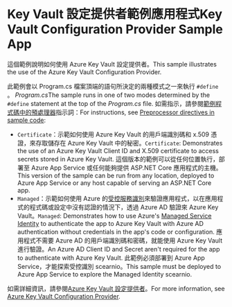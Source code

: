 # <a name="key-vault-configuration-provider-sample-app"></a><span data-ttu-id="e8965-101">Key Vault 設定提供者範例應用程式</span><span class="sxs-lookup"><span data-stu-id="e8965-101">Key Vault Configuration Provider Sample App</span></span>

<span data-ttu-id="e8965-102">這個範例說明如何使用 Azure Key Vault 設定提供者。</span><span class="sxs-lookup"><span data-stu-id="e8965-102">This sample illustrates the use of the Azure Key Vault Configuration Provider.</span></span>

<span data-ttu-id="e8965-103">此範例會以 Program.cs 檔案頂端的語句所決定的兩種模式之一來執行 `#define` 。 *Program.cs*</span><span class="sxs-lookup"><span data-stu-id="e8965-103">The sample runs in one of two modes determined by the `#define` statement at the top of the *Program.cs* file.</span></span> <span data-ttu-id="e8965-104">如需指示，請參閱[範例程式碼中的預處理器](https://docs.microsoft.com/aspnet/core#preprocessor-directives-in-sample-code)指示詞：</span><span class="sxs-lookup"><span data-stu-id="e8965-104">For instructions, see [Preprocessor directives in sample code](https://docs.microsoft.com/aspnet/core#preprocessor-directives-in-sample-code):</span></span>

* <span data-ttu-id="e8965-105">`Certificate`：示範如何使用 Azure Key Vault 的用戶端識別碼和 x.509 憑證，來存取儲存在 Azure Key Vault 中的秘密。</span><span class="sxs-lookup"><span data-stu-id="e8965-105">`Certificate`: Demonstrates the use of an Azure Key Vault Client ID and X.509 certificate to access secrets stored in Azure Key Vault.</span></span> <span data-ttu-id="e8965-106">這個版本的範例可以從任何位置執行，部署至 Azure App Service 或任何能夠提供 ASP.NET Core 應用程式的主機。</span><span class="sxs-lookup"><span data-stu-id="e8965-106">This version of the sample can be run from any location, deployed to Azure App Service or any host capable of serving an ASP.NET Core app.</span></span>
* <span data-ttu-id="e8965-107">`Managed`：示範如何使用 Azure 的[受控服務識別](https://docs.microsoft.com/azure/active-directory/managed-identities-azure-resources/overview)來驗證應用程式，以在應用程式的程式碼或設定中沒有認證的情況下，透過 Azure AD 驗證來 Azure Key Vault。</span><span class="sxs-lookup"><span data-stu-id="e8965-107">`Managed`: Demonstrates how to use Azure's [Managed Service Identity](https://docs.microsoft.com/azure/active-directory/managed-identities-azure-resources/overview) to authenticate the app to Azure Key Vault with Azure AD authentication without credentials in the app's code or configuration.</span></span> <span data-ttu-id="e8965-108">應用程式不需要 Azure AD 的用戶端識別碼和密碼，就能使用 Azure Key Vault 進行驗證。</span><span class="sxs-lookup"><span data-stu-id="e8965-108">An Azure AD Client ID and Secret aren't required for the app to authenticate with Azure Key Vault.</span></span> <span data-ttu-id="e8965-109">此範例必須部署到 Azure App Service，才能探索受控識別 scearnio。</span><span class="sxs-lookup"><span data-stu-id="e8965-109">This sample must be deployed to Azure App Service to explore the Managed Identity scearnio.</span></span>

<span data-ttu-id="e8965-110">如需詳細資訊，請參閱[Azure Key Vault 設定提供者](https://docs.microsoft.com/aspnet/core/security/key-vault-configuration)。</span><span class="sxs-lookup"><span data-stu-id="e8965-110">For more information, see [Azure Key Vault Configuration Provider](https://docs.microsoft.com/aspnet/core/security/key-vault-configuration).</span></span>
